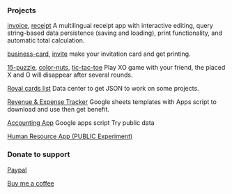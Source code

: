 ### Projects

[invoice](https://codepen.io/zummon/full/wvLrqBe), [receipt](https://codepen.io/zummon/full/ogvoyzN) A multilingual receipt app with interactive editing, query string-based data persistence (saving and loading), print functionality, and automatic total calculation.

[business-card](https://codepen.io/zummon/full/OPLwxvr), [invite](https://codepen.io/zummon/full/KwPoyyB) make your invitation card and get printing.

[15-puzzle](https://codepen.io/zummon/full/GRbmrRj), [color-nuts](https://codepen.io/zummon/full/emOBbBJ), [tic-tac-toe](https://codepen.io/zummon/full/abrgQrj) Play XO game with your friend, the placed X and O will disappear after several rounds.

[Royal cards list](https://docs.google.com/spreadsheets/d/1xqDGNq4uZaVBlKglwG_ue4wqSkT2ykIduMhN31qHaIo/edit?usp=sharing) Data center to get JSON to work on some projects.

[Revenue & Expense Tracker](https://docs.google.com/spreadsheets/d/1zoOxsgA8mRsN3TUPf8PO4EqwxN4HWRpUh-7BoNVd5Vo/edit?usp=sharing) Google sheets templates with Apps script to download and use then get benefit.

[Accounting App](https://script.google.com/macros/s/AKfycbyrXxK85AtwZfTR5de0WQzltTnln_MW8mqpp75d81Y7cGj4rJF4mQ2wCvPjIAW8GT5rGA/exec?want=app) Google apps script Try public data

[Human Resource App (PUBLIC Experiment)](https://script.google.com/macros/s/AKfycbzBaej0NEOzpT_FQe7fB_10nPHh3cKd6kcGZAceeLhnb8eU7HYsgvwWM5h0DPHVeAPJ/exec?app=register)

### Donate to support

[Paypal](https://paypal.me/zummonSpace)

[Buy me a coffee](https://buymeacoffee.com/zummon)

